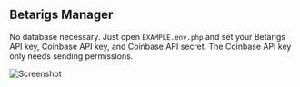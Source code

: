 ## Betarigs Manager

No database necessary. Just open `EXAMPLE.env.php` and set your Betarigs API key, Coinbase API key, and Coinbase API secret. The Coinbase API key only needs sending permissions.

![Screenshot](http://i.imgur.com/l8j4lXw.png)
